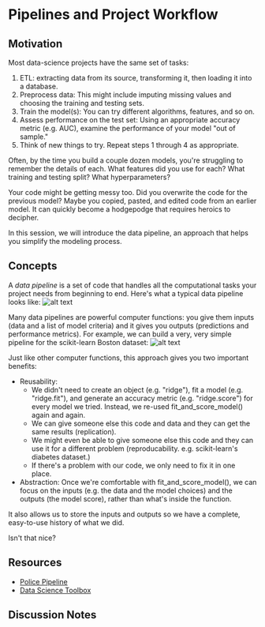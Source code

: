 # Pipelines and Project Workflow

## Motivation

Most data-science projects have the same set of tasks:
1. ETL: extracting data from its source, transforming it, then loading it into a database.
2. Preprocess data: This might include imputing missing values and choosing the training and testing sets.
3. Train the model(s): You can try different algorithms, features, and so on. 
4. Assess performance on the test set: Using an appropriate accuracy metric (e.g. AUC), examine the performance of your model "out of sample." 
5. Think of new things to try. Repeat steps 1 through 4 as appropriate. 

Often, by the time you build a couple dozen models, you're struggling to remember the details of each. What features did you use for each? What training and testing split?  What hyperparameters?

Your code might be getting messy too. Did you overwrite the code for the previous model? Maybe you copied, pasted, and edited code from an earlier model. It can quickly become a hodgepodge that requires heroics to decipher.

In this session, we will introduce the data pipeline, an approach that helps you simplify the modeling process.



## Concepts

A *data pipeline* is a set of code that handles all the computational tasks your project needs from beginning to end. Here's what a typical data pipeline looks like:
![alt text](https://www.lucidchart.com/publicSegments/view/7df62d31-e788-44ce-96be-eb184a25bb2e/image.png "Pipeline Diagram")

Many data pipelines are powerful computer functions: you give them inputs (data and a list of model criteria) and it gives you outputs (predictions and performance metrics). For example, we can build a very, very simple pipeline for the scikit-learn Boston dataset:
 ![alt text](https://github.com/dssg/hitchhikers-guide/blob/master/dssg-knowledge/pipelines/very_very_simple_pipeline.png "Very Simple Pipeline")

Just like other computer functions, this approach gives you two important benefits:
* Reusability: 
  * We didn't need to create an object (e.g. "ridge"), fit a model (e.g. "ridge.fit"), and generate an accuracy metric (e.g. "ridge.score") for every model we tried. Instead, we re-used fit_and_score_model() again and again. 
  * We can give someone else this code and data and they can get the same results (replication).
  * We might even be able to give someone else this code and they can use it for a different problem (reproducability. e.g. scikit-learn's diabetes dataset.)
  * If there's a problem with our code, we only need to fix it in one place. 
* Abstraction: Once we're comfortable with fit_and_score_model(), we can focus on the inputs (e.g. the data and the model choices) and the outputs (the model score), rather than what's inside the function. 

It also allows us to store the inputs and outputs so we have a complete, easy-to-use history of what we did.

Isn't that nice?




## Resources
* [Police Pipeline](https://github.com/dssg/police-eis)
* [Data Science Toolbox](http://datasciencetoolbox.org/)



## Discussion Notes

